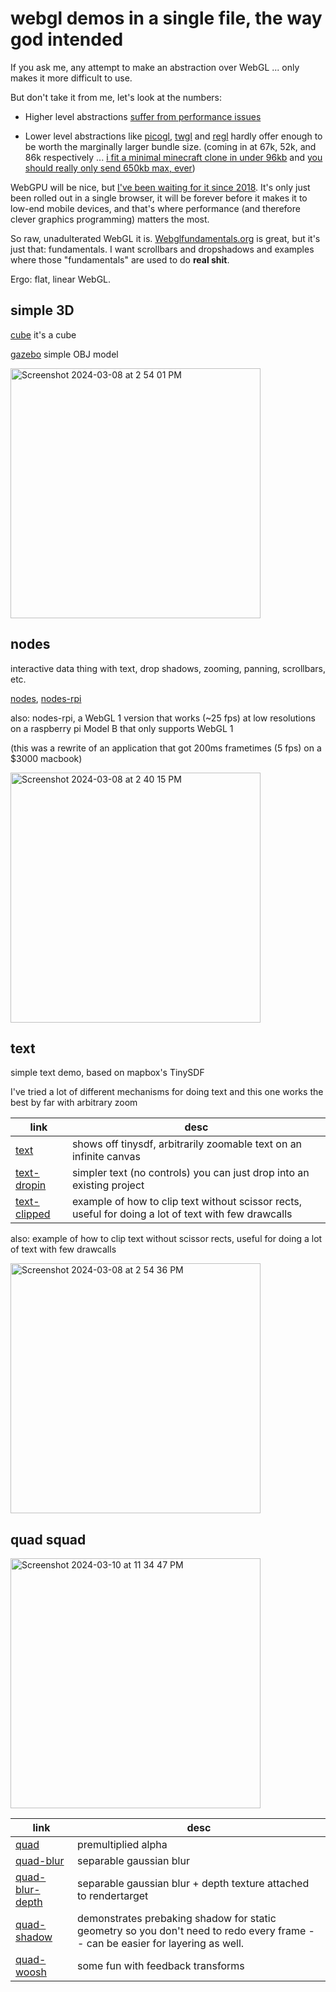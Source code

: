 # webgl demos in a single file, the way god intended

If you ask me, any attempt to make an abstraction over WebGL ... only makes it more difficult to use.

But don't take it from me, let's look at the numbers:

- Higher level abstractions [suffer from performance issues](benchmarks.slaylines.io)

- Lower level abstractions like [picogl](https://tsherif.github.io/picogl.js/), [twgl](https://twgljs.org/) and [regl](https://regl-project.github.io/regl/) hardly offer enough to be worth the marginally larger bundle size. (coming in at 67k, 52k, and 86k respectively ... [i fit a minimal minecraft clone in under 96kb](https://github.com/cedric-h/cedcraft) and [you should really only send 650kb max, ever](https://infrequently.org/2024/01/performance-inequality-gap-2024/))

WebGPU will be nice, but [I've been waiting for it since 2018](https://github.com/cedric-h/stockRPG/blob/master/src/wgpu/game_renderer.rs). It's only just been rolled out in a single browser, it will be forever before it makes it to low-end mobile devices, and that's where performance (and therefore clever graphics programming) matters the most.

So raw, unadulterated WebGL it is. [Webglfundamentals.org](https://webglfundamentals.org) is great, but it's just that: fundamentals. I want scrollbars and dropshadows and examples where those "fundamentals" are used to do __real shit__.

Ergo: flat, linear WebGL.

## simple 3D

[cube](https://cedric-h.github.io/linear-webgl/cube.html)
it's a cube

[gazebo](https://cedric-h.github.io/linear-webgl/gazebo.html)
simple OBJ model

<img width="400" alt="Screenshot 2024-03-08 at 2 54 01 PM" src="https://github.com/cedric-h/linear-webgl/assets/25539554/b1d41550-0d5b-4051-af55-6846f1738175">


## nodes

interactive data thing with text, drop shadows, zooming, panning, scrollbars, etc.

[nodes](https://cedric-h.github.io/linear-webgl/nodes.html),
[nodes-rpi](https://cedric-h.github.io/linear-webgl/nodes-rpi)

also: nodes-rpi, a WebGL 1 version that works (~25 fps) at low resolutions on a raspberry pi Model B that only supports WebGL 1

(this was a rewrite of an application that got 200ms frametimes (5 fps) on a $3000 macbook)

<img width="400" alt="Screenshot 2024-03-08 at 2 40 15 PM" src="https://github.com/cedric-h/linear-webgl/assets/25539554/223cbe91-9ad0-449d-b0cd-7df599854b87">


## text

simple text demo, based on mapbox's TinySDF

I've tried a lot of different mechanisms for doing text and this one works the best by far with arbitrary zoom

| **link**                                                                       | **desc**                                                                                                                       |
|--------------------------------------------------------------------------------|--------------------------------------------------------------------------------------------------------------------------------|
| [text           ](https://cedric-h.github.io/linear-webgl/text)                | shows off tinysdf, arbitrarily zoomable text on an infinite canvas                                                             |
| [text-dropin    ](https://cedric-h.github.io/linear-webgl/text_dropin)         | simpler text (no controls) you can just drop into an existing project                                                          |
| [text-clipped   ](https://cedric-h.github.io/linear-webgl/text_clipped)        | example of how to clip text without scissor rects, useful for doing a lot of text with few drawcalls                           |

also: example of how to clip text without scissor rects, useful for doing a lot of text with few drawcalls

<img width="400" alt="Screenshot 2024-03-08 at 2 54 36 PM" src="https://github.com/cedric-h/linear-webgl/assets/25539554/b2b341c6-8abb-47b1-abda-5edf6d4fda09">


## quad squad

<img width="400" alt="Screenshot 2024-03-10 at 11 34 47 PM" src="https://github.com/cedric-h/linear-webgl/assets/25539554/9b6be17c-e290-4ac5-8dc9-2e483ac13545">

| **link**                                                                       | **desc**                                                                                                                       |
|--------------------------------------------------------------------------------|--------------------------------------------------------------------------------------------------------------------------------|
| [quad           ](https://cedric-h.github.io/linear-webgl/quad)                | premultiplied alpha                                                                                                            |
| [quad-blur      ](https://cedric-h.github.io/linear-webgl/quad_blur)           | separable gaussian blur                                                                                                        |
| [quad-blur-depth](https://cedric-h.github.io/linear-webgl/quad_blur_depth)     | separable gaussian blur + depth texture attached to rendertarget                                                               |
| [quad-shadow    ](https://cedric-h.github.io/linear-webgl/quad_shadow)         | demonstrates prebaking shadow for static geometry so you don't need to redo every frame -- can be easier for layering as well. |
| [quad-woosh     ](https://cedric-h.github.io/linear-webgl/quad_woosh)          | some fun with feedback transforms                                                                                              |
